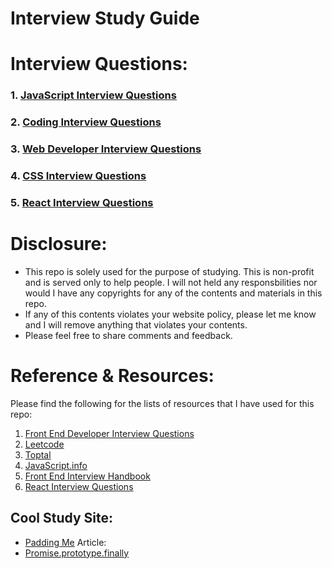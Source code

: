 # Interview Study Guide

# Interview Questions:

### 1. [JavaScript Interview Questions](/interviewQuestions/javascript-interview-questions.md)
### 2. [Coding Interview Questions](/interviewQuestions/coding-questions.md)
### 3. [Web Developer Interview Questions](/interviewQuestions/web-developer-interview-questions.md)
### 4. [CSS Interview Questions](/interviewQuestions/css-questions.md)
### 5. [React Interview Questions](/interviewQuestions/react-interview-questions.md)

# Disclosure:
- This repo is solely used for the purpose of studying. 
This is non-profit and is served only to help people.
I will not held any responsbilities nor would I have any copyrights for any of the contents and materials in this repo.
- If any of this contents violates your website policy, 
please let me know and I will remove anything that violates your contents.
- Please feel free to share comments and feedback.

# Reference & Resources:
Please find the following for the lists of resources that I have used for this repo:
1. [Front End Developer Interview Questions](https://github.com/h5bp/Front-end-Developer-Interview-Questions)
2. [Leetcode](https://www.leetcode.com)
3. [Toptal](https://www.toptal.com/javascript/interview-questions)
4. [JavaScript.info](https://javascript.info/)
5. [Front End Interview Handbook](https://github.com/yangshun/front-end-interview-handbook#create-a-for-loop-that-iterates-up-to-100-while-outputting-fizz-at-multiples-of-3-buzz-at-multiples-of-5-and-fizzbuzz-at-multiples-of-3-and-5)
6. [React Interview Questions](https://github.com/Pau1fitz/react-interview)

## Cool Study Site:
* [Padding Me](https://github.com/paddingme/Front-end-Web-Development-Interview-Question)
Article: 
* [Promise.prototype.finally](http://thecodebarbarian.com/using-promise-finally-in-node-js.html)